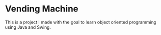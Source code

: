 # Vending Machine

This is a project I made with the goal to learn object oriented programming using Java and Swing. 
